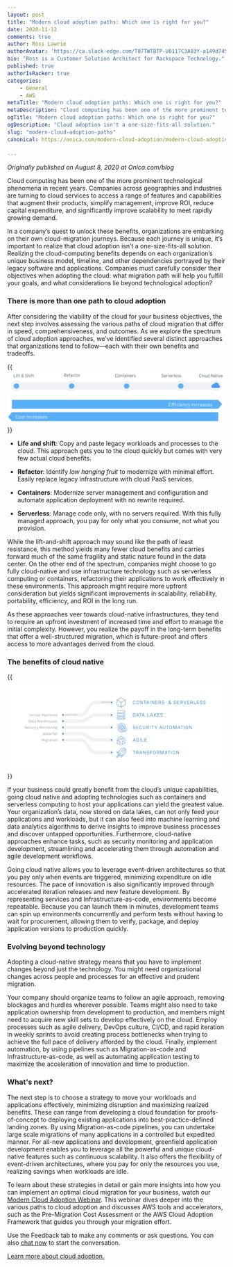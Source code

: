 ```yaml
---
layout: post
title: "Modern cloud adoption paths: Which one is right for you?"
date: 2020-11-12
comments: true
author: Ross Lawrie
authorAvatar: 'https://ca.slack-edge.com/T07TWTBTP-U0117C3A83Y-a149d745d934-192'
bio: "Ross is a Customer Solution Architect for Rackspace Technology."
published: true
authorIsRacker: true
categories:
    - General
    - AWS
metaTitle: "Modern cloud adoption paths: Which one is right for you?"
metaDescription: "Cloud computing has been one of the more prominent technological phenomena in recent years, seeing companies across geographies and industries turning to cloud services to access a range of features and capabilities that augment their products, simplify management, improve ROI, reduce capital expenditure, and significantly improve scalability to meet rapidly growing demand."
ogTitle: "Modern cloud adoption paths: Which one is right for you?"
ogDescription: "Cloud adoption isn't a one-size-fits-all solution."
slug: "modern-cloud-adoption-paths"
canonical: https://onica.com/modern-cloud-adoption/modern-cloud-adoption-paths/

---
```


*Originally published on August 8, 2020 at Onica.com/blog*

Cloud computing has been one of the more prominent technological phenomena in
recent years. Companies across geographies and industries are turning to
cloud services to access a range of features and capabilities that augment
their products, simplify management, improve ROI, reduce capital
expenditure, and significantly improve scalability to meet rapidly growing
demand.

<!--more-->

In a company’s quest to unlock these benefits, organizations are embarking on
their own cloud-migration journeys. Because each journey is unique, it’s important
to realize that cloud adoption isn’t a one-size-fits-all solution. Realizing
the cloud-computing benefits depends on each organization’s unique
business model, timeline, and other dependencies portrayed by their legacy
software and applications. Companies must carefully consider their objectives
when adopting the cloud: what migration path will help you fulfill your
goals, and what considerations lie beyond technological adoption?

### There is more than one path to cloud adoption

After considering the viability of the cloud for your business objectives, the
next step involves assessing the various paths of cloud migration that differ
in speed, comprehensiveness, and outcomes. As we explore the spectrum of
cloud adoption approaches, we’ve identified several distinct approaches that
organizations tend to follow&mdash;each with their own benefits and tradeoffs.

{{<img src="MCA-Blog-Image-1.png" title="" alt="">}}

- **Life and shift**: Copy and paste legacy workloads and processes to the
  cloud. This approach gets you to the cloud quickly but comes with very
  few actual cloud benefits.

- **Refactor**: Identify *low hanging fruit* to modernize with minimal effort.
  Easily replace legacy infrastructure with cloud PaaS services.

- **Containers**: Modernize server management and configuration and automate
  application deployment with no rewrite required.

- **Serverless**: Manage code only, with no servers required. With this fully
  managed approach, you pay for only what you consume, not what you
  provision.

While the lift-and-shift approach may sound like the path of least
resistance, this method yields many fewer cloud benefits and carries
forward much of the same fragility and static nature found in the data
center. On the other end of the spectrum, companies might choose to go fully
cloud-native and use infrastructure technology such as serverless computing
or containers, refactoring their applications to work effectively in these
environments. This approach might require more upfront consideration but
yields significant improvements in scalability, reliability, portability,
efficiency, and ROI in the long run.

As these approaches veer towards cloud-native infrastructures, they tend to
require an upfront investment of increased time and effort to manage the
initial complexity. However, you realize the payoff in the long-term benefits
that offer a well-structured migration, which is future-proof and offers
access to more advantages derived from the cloud.

### The benefits of cloud native

{{<img src="MCA-Blog-Image-2.png" title="" alt="">}}

If your business could greatly benefit from the cloud’s unique capabilities,
going cloud native and adopting technologies such as containers and serverless
computing to host your applications can yield the greatest value. Your
organization’s data, now stored on data lakes, can not only feed your
applications and workloads, but it can also feed into machine learning and data
analytics algorithms to derive insights to improve business
processes and discover untapped opportunities. Furthermore, cloud-native
approaches enhance tasks, such as security monitoring and application
development, streamlining and accelerating them through automation and agile
development workflows.

Going cloud native allows you to leverage event-driven architectures so that
you pay only when events are triggered, minimizing expenditure on idle
resources. The pace of innovation is also significantly improved through
accelerated iteration releases and new feature development. By representing
services and Infrastructure-as-code, environments become repeatable. Because you can
launch them in minutes, development teams can spin up environments
concurrently and perform tests without having to wait for procurement, allowing
them to verify, package, and deploy application versions to production quickly.

### Evolving beyond technology

Adopting a cloud-native strategy means that you have to implement changes beyond
just the technology. You might need organizational changes across people and processes
for an effective and prudent migration.

Your company should organize teams to follow an agile approach, removing
blockages and hurdles wherever possible. Teams might also need to take
application ownership from development to production, and members might need to
acquire new skill sets to develop effectively on the cloud. Employ processes such as
agile delivery, DevOps culture, CI/CD, and rapid iteration in weekly sprints
to avoid creating process bottlenecks when trying to achieve the full pace of
delivery afforded by the cloud. Finally, implement automation, by using
pipelines such as Migration-as-code and Infrastructure-as-code, as well as
automating application testing to maximize the acceleration of innovation and time
to production.

### What's next?

The next step is to choose a strategy to move your workloads and applications
effectively, minimizing disruption and maximizing realized benefits. These
can range from developing a cloud foundation for proofs-of-concept to
deploying existing applications into best-practice-defined landing zones.
By using Migration-as-code pipelines, you can undertake large scale migrations
of many applications in a controlled but expedited manner. For all-new
applications and development, greenfield application development enables you
to leverage all the powerful and unique cloud-native features such as
continuous scalability. It also offers the flexibility of event-driven architectures,
where you pay for only the resources you use, realizing savings when workloads are idle.

To learn about these strategies in detail or gain more insights into how you
can implement an optimal cloud migration for your business, watch our
[Modern Cloud Adoption Webinar](https://onica.com/videos/modern-cloud-adoption-reimagine-your-journey-to-the-cloud/).
This webinar dives deeper into the various paths to cloud adoption and discusses
AWS tools and accelerators, such as the Pre-Migration Cost Assessment or
the AWS Cloud Adoption Framework that guides you through your migration effort. 

Use the Feedback tab to make any comments or ask questions. You can also
[chat now](https://www.rackspace.com/#chat) to start the conversation.

<a class="cta teal" id="cta" href="https://onica.com/services/cloud-adoption/">Learn more about cloud adoption.</a>

